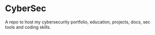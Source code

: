 # CyberSec
A repo to host my cybersecurity portfolio, education, projects, docs, sec tools and coding skills.
